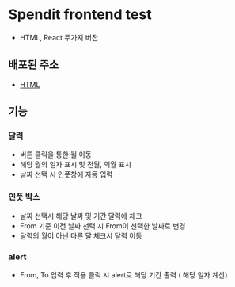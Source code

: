# Spendit frontend test

- HTML, React 두가지 버전

## 배포된 주소

- [HTML](https://eloquent-roentgen-9bd1ca.netlify.com/)

## 기능

### 달력

- 버튼 클릭을 통한 월 이동
- 해당 월의 일자 표시 및 전월, 익월 표시
- 날짜 선택 시 인풋창에 자동 입력

### 인풋 박스

- 날짜 선택시 해당 날짜 및 기간 달력에 체크
- From 기준 이전 날짜 선택 시 From이 선택한 날짜로 변경
- 달력의 월이 아닌 다른 달 체크시 달력 이동

### alert

- From, To 입력 후 적용 클릭 시 alert로 해당 기간 출력 ( 해당 일자 계산)